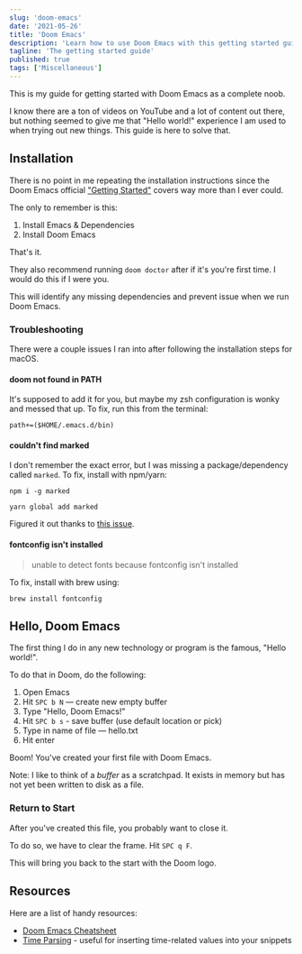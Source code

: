 ```yaml
---
slug: 'doom-emacs'
date: '2021-05-26'
title: 'Doom Emacs'
description: 'Learn how to use Doom Emacs with this getting started guide.'
tagline: 'The getting started guide'
published: true
tags: ['Miscellaneous']
---
```


This is my guide for getting started with Doom Emacs as a complete noob.

I know there are a ton of videos on YouTube and a lot of content out there, but nothing seemed to give me that "Hello world!" experience I am used to when trying out new things. This guide is here to solve that.

## Installation

There is no point in me repeating the installation instructions since the Doom Emacs official ["Getting Started"](https://github.com/hlissner/doom-emacs/blob/develop/docs/getting_started.org) covers way more than I ever could.

The only to remember is this:

1. Install Emacs & Dependencies
2. Install Doom Emacs

That's it.

They also recommend running `doom doctor` after if it's you're first time. I would do this if I were you.

This will identify any missing dependencies and prevent issue when we run Doom Emacs.

### Troubleshooting

There were a couple issues I ran into after following the installation steps for macOS.

#### doom not found in PATH

It's supposed to add it for you, but maybe my zsh configuration is wonky and messed that up. To fix, run this from the terminal:

```shell
path+=($HOME/.emacs.d/bin)
```

#### couldn't find marked

I don't remember the exact error, but I was missing a package/dependency called `marked`. To fix, install with npm/yarn:

```shell
npm i -g marked

yarn global add marked
```

Figured it out thanks to [this issue](https://github.com/hlissner/doom-emacs/issues/1424).

#### fontconfig isn't installed

> unable to detect fonts because fontconfig isn't installed

To fix, install with brew using:

```shell
brew install fontconfig
```

## Hello, Doom Emacs

The first thing I do in any new technology or program is the famous, "Hello world!".

To do that in Doom, do the following:

1. Open Emacs
2. Hit `SPC b N` — create new empty buffer
3. Type "Hello, Doom Emacs!"
4. Hit `SPC b s` - save buffer (use default location or pick)
5. Type in name of file — hello.txt
6. Hit enter

Boom! You've created your first file with Doom Emacs.

<Note>

Note: I like to think of a _buffer_ as a scratchpad. It exists in memory but has not yet been written to disk as a file.

</Note>

### Return to Start

After you've created this file, you probably want to close it.

To do so, we have to clear the frame. Hit `SPC q F`.

This will bring you back to the start with the Doom logo.

## Resources

Here are a list of handy resources:

- [Doom Emacs Cheatsheet](https://gist.github.com/hjertnes/9e14416e8962ff5f03c6b9871945b165)
- [Time Parsing](https://www.gnu.org/software/emacs/manual/html_node/elisp/Time-Parsing.html) - useful for inserting time-related values into your snippets
